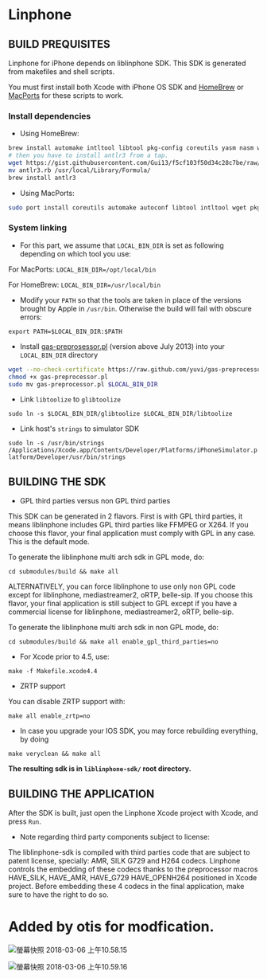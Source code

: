 # Linphone

## BUILD PREQUISITES

Linphone for iPhone depends on liblinphone SDK. This SDK is generated from makefiles and shell scripts.

You must first install both Xcode with iPhone OS SDK and [HomeBrew](brew.sh) or [MacPorts](www.macports.org) for these scripts to work.

### Install dependencies

* Using HomeBrew:

```sh
brew install automake intltool libtool pkg-config coreutils yasm nasm wget imagemagick
# then you have to install antlr3 from a tap.
wget https://gist.githubusercontent.com/Gui13/f5cf103f50d34c28c7be/raw/f50242f5e0c3a6d25ed7fca1462bce3a7b738971/antlr3.rb
mv antlr3.rb /usr/local/Library/Formula/
brew install antlr3
```

* Using MacPorts:

```sh
sudo port install coreutils automake autoconf libtool intltool wget pkgconfig cmake gmake yasm nasm grep doxygen ImageMagick optipng antlr3
```

### System linking

* For this part, we assume that `LOCAL_BIN_DIR` is set as following depending on which tool you use:

For MacPorts: `LOCAL_BIN_DIR=/opt/local/bin`

For HomeBrew: `LOCAL_BIN_DIR=/usr/local/bin`

* Modify your `PATH` so that the tools are taken in place of the versions brought by Apple in `/usr/bin`. Otherwise the build will fail with obscure errors:

`export PATH=$LOCAL_BIN_DIR:$PATH`

* Install [gas-preprosessor.pl](http://github.com/yuvi/gas-preprocessor/) (version above July 2013) into your `LOCAL_BIN_DIR` directory

```sh
wget --no-check-certificate https://raw.github.com/yuvi/gas-preprocessor/master/gas-preprocessor.pl
chmod +x gas-preprocessor.pl
sudo mv gas-preprocessor.pl $LOCAL_BIN_DIR
```

* Link `libtoolize` to `glibtoolize`

`sudo ln -s $LOCAL_BIN_DIR/glibtoolize $LOCAL_BIN_DIR/libtoolize`

* Link host's `strings` to simulator SDK

`sudo ln -s /usr/bin/strings /Applications/Xcode.app/Contents/Developer/Platforms/iPhoneSimulator.platform/Developer/usr/bin/strings`


## BUILDING THE SDK

* GPL third parties versus non GPL third parties

This SDK can be generated in 2 flavors. First is with GPL third parties, it means liblinphone includes GPL third parties like FFMPEG or X264.
If you choose this flavor, your final application must comply with GPL in any case. This is the default mode.

To generate the liblinphone multi arch sdk in GPL mode, do:

`cd submodules/build && make all`

ALTERNATIVELY, you can force liblinphone to use only non GPL code except for liblinphone, mediastreamer2, oRTP, belle-sip.
If you choose this flavor, your final application  is still subject to GPL except if you have a commercial license for liblinphone, mediastreamer2, oRTP, belle-sip.

To generate the liblinphone multi arch sdk in non GPL mode, do:

`cd submodules/build && make all enable_gpl_third_parties=no`

* For Xcode prior to 4.5, use:

`make -f Makefile.xcode4.4`

* ZRTP support

You can disable ZRTP support with:

`make all enable_zrtp=no`

* In case you upgrade your IOS SDK, you may force rebuilding everything, by doing

`make veryclean && make all`

**The resulting sdk is in `liblinphone-sdk/` root directory.**

## BUILDING THE APPLICATION

After the SDK is built, just open the Linphone Xcode project with Xcode, and press `Run`.

* Note regarding third party components subject to license:

The liblinphone-sdk is compiled with third parties code that are subject to patent license, specially: AMR, SILK G729 and H264 codecs.
Linphone controls the embedding of these codecs thanks to the preprocessor macros HAVE_SILK, HAVE_AMR, HAVE_G729 HAVE_OPENH264 positioned in Xcode project.
Before embedding these 4 codecs in the final application, make sure to have the right to do so.

# Added by otis for modfication.
![螢幕快照 2018-03-06 上午10.58.15](https://i.imgur.com/HXF2TVL.png)



![螢幕快照 2018-03-06 上午10.59.16](https://i.imgur.com/eENVqVO.png)


